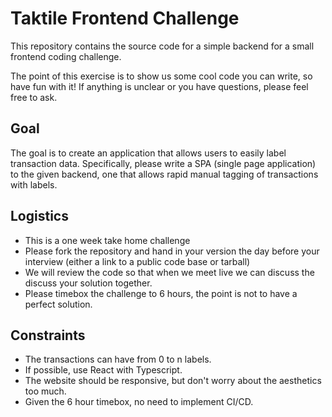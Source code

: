 # Taktile Frontend Challenge

This repository contains the source code for a simple backend for a small frontend coding challenge.

The point of this exercise is to show us some cool code you can write, so have fun with it! If anything is unclear or you have questions, please feel free to ask.

## Goal

The goal is to create an application that allows users to easily label transaction data. Specifically, please write a SPA (single page application) to the given backend, one that allows rapid manual tagging of transactions with labels. 

## Logistics

* This is a one week take home challenge
* Please fork the repository and hand in your version the day before your interview (either a link to a public code base or tarball)
* We will review the code so that when we meet live we can discuss the discuss your solution together.
* Please timebox the challenge to 6 hours, the point is not to have a perfect solution.

## Constraints

* The transactions can have from 0 to n labels.
* If possible, use React with Typescript.
* The website should be responsive, but don't worry about the aesthetics too much.
* Given the 6 hour timebox, no need to implement CI/CD.
